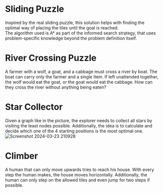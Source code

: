 # Sliding Puzzle 
Inspired by the real sliding puzzle, this solution helps with finding the optimal way of placing the tiles until the goal is reached. <br /> 
The algorithm used is A* as part of the informed search strategy, that uses problem-specific knowledge beyond the problem definition itself.

# River Crossing Puzzle 
A farmer with a wolf, a goat, and a cabbage must cross a river by boat. The boat can carry only the farmer and a single item. If left unattended together, the wolf would eat the goat, or the goat would eat the cabbage. How can they cross the river without anything being eaten?

# Star Collector
Given a graph like in the picture, the explorer needs to collect all stars by visiting the least nodes possible. Additionally, the idea is to calculate and decide which one of the 4 starting positions is the most optimal one.<br />
![Screenshot 2024-03-23 210928](https://github.com/Iva-Cvetkovska/python/assets/148893109/1b5eb26d-4879-4dff-ab86-fa0d24766d9b)

# Climber
A human that can only move upwards tries to reach his house. With every step the human makes, the house moves horizontally. Additionally, the human can only step on the allowed tiles and even jump for two steps if possible.
